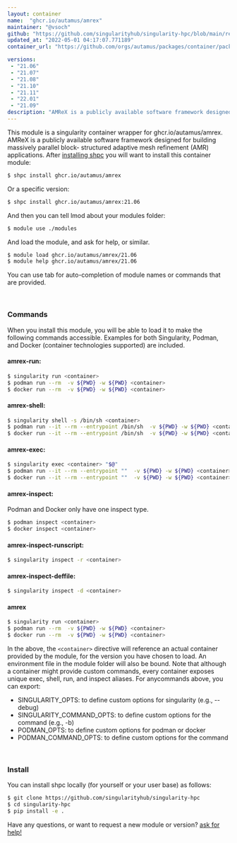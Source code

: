 ```yaml
---
layout: container
name:  "ghcr.io/autamus/amrex"
maintainer: "@vsoch"
github: "https://github.com/singularityhub/singularity-hpc/blob/main/registry/ghcr.io/autamus/amrex/container.yaml"
updated_at: "2022-05-01 04:17:07.771189"
container_url: "https://github.com/orgs/autamus/packages/container/package/amrex"

versions:
 - "21.06"
 - "21.07"
 - "21.08"
 - "21.10"
 - "21.11"
 - "22.01"
 - "21.09"
description: "AMReX is a publicly available software framework designed for building massively parallel block- structured adaptive mesh refinement (AMR) applications."
---
```


This module is a singularity container wrapper for ghcr.io/autamus/amrex.
AMReX is a publicly available software framework designed for building massively parallel block- structured adaptive mesh refinement (AMR) applications.
After [installing shpc](#install) you will want to install this container module:


```bash
$ shpc install ghcr.io/autamus/amrex
```

Or a specific version:

```bash
$ shpc install ghcr.io/autamus/amrex:21.06
```

And then you can tell lmod about your modules folder:

```bash
$ module use ./modules
```

And load the module, and ask for help, or similar.

```bash
$ module load ghcr.io/autamus/amrex/21.06
$ module help ghcr.io/autamus/amrex/21.06
```

You can use tab for auto-completion of module names or commands that are provided.

<br>

### Commands

When you install this module, you will be able to load it to make the following commands accessible.
Examples for both Singularity, Podman, and Docker (container technologies supported) are included.

#### amrex-run:

```bash
$ singularity run <container>
$ podman run --rm  -v ${PWD} -w ${PWD} <container>
$ docker run --rm  -v ${PWD} -w ${PWD} <container>
```

#### amrex-shell:

```bash
$ singularity shell -s /bin/sh <container>
$ podman run --it --rm --entrypoint /bin/sh  -v ${PWD} -w ${PWD} <container>
$ docker run --it --rm --entrypoint /bin/sh  -v ${PWD} -w ${PWD} <container>
```

#### amrex-exec:

```bash
$ singularity exec <container> "$@"
$ podman run --it --rm --entrypoint ""  -v ${PWD} -w ${PWD} <container> "$@"
$ docker run --it --rm --entrypoint ""  -v ${PWD} -w ${PWD} <container> "$@"
```

#### amrex-inspect:

Podman and Docker only have one inspect type.

```bash
$ podman inspect <container>
$ docker inspect <container>
```

#### amrex-inspect-runscript:

```bash
$ singularity inspect -r <container>
```

#### amrex-inspect-deffile:

```bash
$ singularity inspect -d <container>
```



#### amrex

```bash
$ singularity run <container>
$ podman run --rm  -v ${PWD} -w ${PWD} <container>
$ docker run --rm  -v ${PWD} -w ${PWD} <container>
```


In the above, the `<container>` directive will reference an actual container provided
by the module, for the version you have chosen to load. An environment file in the
module folder will also be bound. Note that although a container
might provide custom commands, every container exposes unique exec, shell, run, and
inspect aliases. For anycommands above, you can export:

 - SINGULARITY_OPTS: to define custom options for singularity (e.g., --debug)
 - SINGULARITY_COMMAND_OPTS: to define custom options for the command (e.g., -b)
 - PODMAN_OPTS: to define custom options for podman or docker
 - PODMAN_COMMAND_OPTS: to define custom options for the command

<br>
  
### Install

You can install shpc locally (for yourself or your user base) as follows:

```bash
$ git clone https://github.com/singularityhub/singularity-hpc
$ cd singularity-hpc
$ pip install -e .
```

Have any questions, or want to request a new module or version? [ask for help!](https://github.com/singularityhub/singularity-hpc/issues)